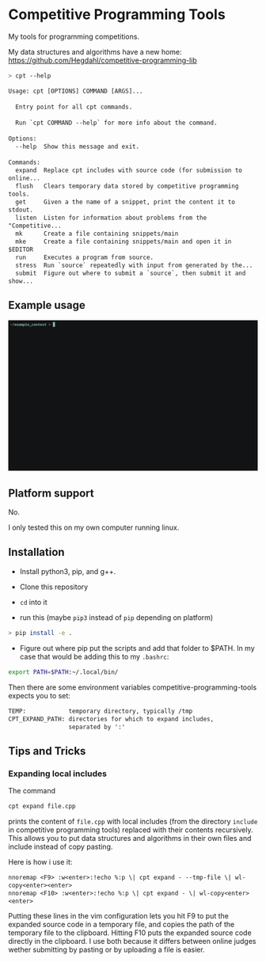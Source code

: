 # Competitive Programming Tools
My tools for programming competitions.

My data structures and algorithms have a new home:
https://github.com/Hegdahl/competitive-programming-lib

```bash
> cpt --help
```
```
Usage: cpt [OPTIONS] COMMAND [ARGS]...

  Entry point for all cpt commands.

  Run `cpt COMMAND --help` for more info about the command.

Options:
  --help  Show this message and exit.

Commands:
  expand  Replace cpt includes with source code (for submission to online...
  flush   Clears temporary data stored by competitive programming tools.
  get     Given a the name of a snippet, print the content it to stdout.
  listen  Listen for information about problems from the "Competitive...
  mk      Create a file containing snippets/main
  mke     Create a file containing snippets/main and open it in $EDITOR
  run     Executes a program from source.
  stress  Run `source` repeatedly with input from generated by the...
  submit  Figure out where to submit a `source`, then submit it and show...
```

## Example usage
![example-usage](./docs/example_usage.gif)

## Platform support
No.

I only tested this on my own computer running linux.

## Installation

- Install python3, pip, and g++.
- Clone this repository
- `cd` into it

- run this (maybe `pip3` instead of `pip` depending on platform)
```bash
> pip install -e .
```
- Figure out where pip put the scripts and add that folder to $PATH.
In my case that would be adding this to my `.bashrc`:
```bash
export PATH=$PATH:~/.local/bin/
```

Then there are some environment variables
competitive-programming-tools expects you to set:
```
TEMP:            temporary directory, typically /tmp
CPT_EXPAND_PATH: directories for which to expand includes,
                 separated by ':'
```

## Tips and Tricks

### Expanding local includes

The command
```bash
cpt expand file.cpp
```
prints the content of `file.cpp` with local includes
(from the directory `include` in competitive programming tools)
replaced with their contents recursively.
This allows you to put data structures and algorithms in their
own files and include instead of copy pasting.

Here is how i use it:
```vim
nnoremap <F9> :w<enter>:!echo %:p \| cpt expand - --tmp-file \| wl-copy<enter><enter>
nnoremap <F10> :w<enter>:!echo %:p \| cpt expand - \| wl-copy<enter><enter>
```
Putting these lines in the vim configuration lets you
hit F9 to put the expanded source code in a temporary file,
and copies the path of the temporary file to the clipboard.
Hitting F10 puts the expanded source code directly in the clipboard.
I use both because it differs between online judges wether
submitting by pasting or by uploading a file is easier.
